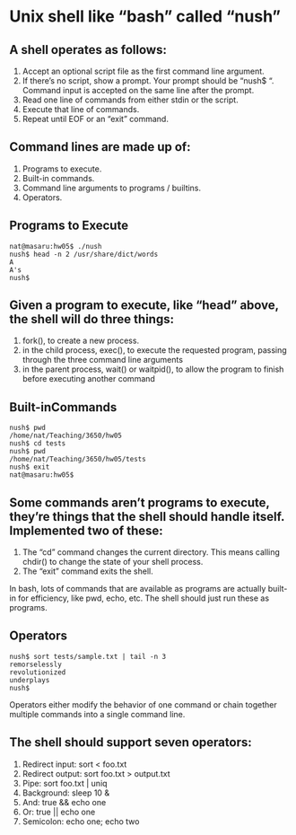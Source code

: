 # Unix shell like “bash” called “nush” 

## A shell operates as follows:
1. Accept an optional script file as the first command line argument.
2. If there’s no script, show a prompt. Your prompt should be “nush$ “. Command input is accepted on the same line after the prompt.
3. Read one line of commands from either stdin or the script.
4. Execute that line of commands.
5. Repeat until EOF or an “exit” command.

## Command lines are made up of:
1. Programs to execute.
2. Built-in commands.
3. Command line arguments to programs / builtins.
4. Operators.

## Programs to Execute
```
nat@masaru:hw05$ ./nush 
nush$ head -n 2 /usr/share/dict/words
A
A's
nush$
```

## Given a program to execute, like “head” above, the shell will do three things:
1. fork(), to create a new process.
2. in the child process, exec(), to execute the requested program, passing through the three command line arguments
3. in the parent process, wait() or waitpid(), to allow the program to finish before executing another command

## Built-inCommands
```
nush$ pwd
/home/nat/Teaching/3650/hw05
nush$ cd tests
nush$ pwd
/home/nat/Teaching/3650/hw05/tests
nush$ exit
nat@masaru:hw05$
```

## Some commands aren’t programs to execute, they’re things that the shell should handle itself. Implemented two of these:
1. The “cd” command changes the current directory. This means calling chdir() to change the state of your shell process.
2. The “exit” command exits the shell.

In bash, lots of commands that are available as programs are actually built-in for efficiency, like pwd, echo, etc. The shell should just run these as programs.

## Operators
```
nush$ sort tests/sample.txt | tail -n 3
remorselessly
revolutionized
underplays
nush$
```

Operators either modify the behavior of one command or chain together multiple commands into a single command line.

## The shell should support seven operators:
1. Redirect input: sort < foo.txt
2. Redirect output: sort foo.txt > output.txt
3. Pipe: sort foo.txt | uniq
4. Background: sleep 10 &
5. And: true && echo one
6. Or: true || echo one
7. Semicolon: echo one; echo two
